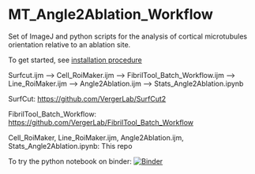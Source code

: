 # MT_Angle2Ablation_Workflow
Set of ImageJ and python scripts for the analysis of cortical microtubules orientation relative to an ablation site.

To get started, see [installation procedure](https://github.com/VergerLab/MT_Angle2Ablation_Workflow/blob/master/Installation_procedure.md) 

Surfcut.ijm --> Cell_RoiMaker.ijm --> FibrilTool_Batch_Workflow.ijm --> Line_RoiMaker.ijm --> Angle2Ablation.ijm --> Stats_Angle2Ablation.ipynb

SurfCut: https://github.com/VergerLab/SurfCut2

FibrilTool_Batch_Workflow: https://github.com/VergerLab/FibrilTool_Batch_Workflow

Cell_RoiMaker, Line_RoiMaker.ijm, Angle2Ablation.ijm, Stats_Angle2Ablation.ipynb: This repo



To try the python notebook on binder: 
[![Binder](https://mybinder.org/badge_logo.svg)](https://mybinder.org/v2/gh/VergerLab/MT_Angle2Ablation_Workflow/master)
